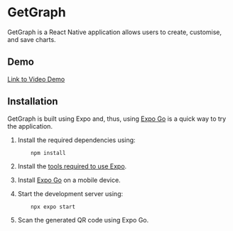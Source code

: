 # GetGraph

GetGraph is a React Native application allows users to create, customise, and save charts.

## Demo

[Link to Video Demo](https://www.youtube.com/watch?v=2LVDhkc9Zno)

## Installation

GetGraph is built using Expo and, thus, using [Expo Go](https://docs.expo.dev/get-started/expo-go/) is a quick way to try the application.

1. Install the required dependencies using:

   ```
       npm install
   ```

2. Install the [tools required to use Expo](https://docs.expo.dev/get-started/installation/).

3. Install [Expo Go](https://docs.expo.dev/get-started/expo-go/) on a mobile device.

4. Start the development server using:

   ```
       npx expo start
   ```

5. Scan the generated QR code using Expo Go.
